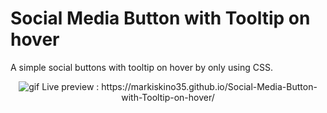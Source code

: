 # Social Media Button with Tooltip on hover

A simple social buttons with tooltip on hover by only using CSS.

<p align="center"><img alt="gif" src="https://i.imgur.com/vuKALlj.gif" />
Live preview : https://markiskino35.github.io/Social-Media-Button-with-Tooltip-on-hover/
